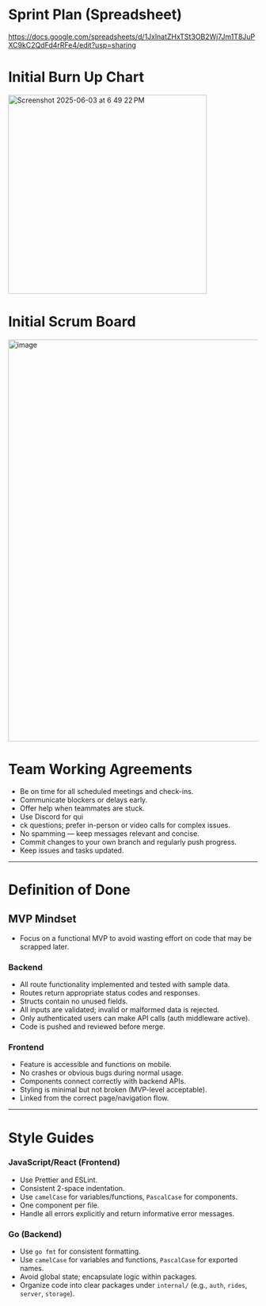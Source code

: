 # Sprint Plan (Spreadsheet)
https://docs.google.com/spreadsheets/d/1JxlnatZHxTSt3OB2Wj7Jm1T8JuPXC9kC2QdFd4rRFe4/edit?usp=sharing

# Initial Burn Up Chart
<img width="401" alt="Screenshot 2025-06-03 at 6 49 22 PM" src="https://github.com/user-attachments/assets/4067c246-46d1-46cb-ae81-b5287564da2c" />


# Initial Scrum Board
<img width="810" alt="image" src="https://github.com/user-attachments/assets/d6ed01f7-f108-42e2-9e5c-ed0ec260fb8c" />

# Team Working Agreements

- Be on time for all scheduled meetings and check-ins.  
- Communicate blockers or delays early.  
- Offer help when teammates are stuck.  
- Use Discord for qui
- ck questions; prefer in-person or video calls for complex issues.  
- No spamming — keep messages relevant and concise.  
- Commit changes to your own branch and regularly push progress.
- Keep issues and tasks updated.  

---

# Definition of Done

## MVP Mindset
- Focus on a functional MVP to avoid wasting effort on code that may be scrapped later.

### Backend
- All route functionality implemented and tested with sample data.  
- Routes return appropriate status codes and responses.  
- Structs contain no unused fields.  
- All inputs are validated; invalid or malformed data is rejected.  
- Only authenticated users can make API calls (auth middleware active).  
- Code is pushed and reviewed before merge.  

### Frontend
- Feature is accessible and functions on mobile.  
- No crashes or obvious bugs during normal usage.  
- Components connect correctly with backend APIs.  
- Styling is minimal but not broken (MVP-level acceptable).  
- Linked from the correct page/navigation flow.  

---

# Style Guides

### JavaScript/React (Frontend)
- Use Prettier and ESLint.
- Consistent 2-space indentation.
- Use `camelCase` for variables/functions, `PascalCase` for components.
- One component per file.
- Handle all errors explicitly and return informative error messages.


### Go (Backend)
- Use `go fmt` for consistent formatting.
- Use `camelCase` for variables and functions, `PascalCase` for exported names.
- Avoid global state; encapsulate logic within packages.
- Organize code into clear packages under `internal/` (e.g., `auth`, `rides`, `server`, `storage`).
